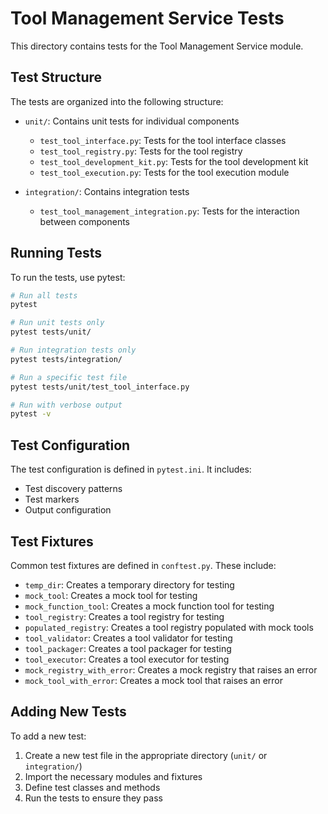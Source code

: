 # Tool Management Service Tests

This directory contains tests for the Tool Management Service module.

## Test Structure

The tests are organized into the following structure:

- `unit/`: Contains unit tests for individual components
  - `test_tool_interface.py`: Tests for the tool interface classes
  - `test_tool_registry.py`: Tests for the tool registry
  - `test_tool_development_kit.py`: Tests for the tool development kit
  - `test_tool_execution.py`: Tests for the tool execution module

- `integration/`: Contains integration tests
  - `test_tool_management_integration.py`: Tests for the interaction between components

## Running Tests

To run the tests, use pytest:

```bash
# Run all tests
pytest

# Run unit tests only
pytest tests/unit/

# Run integration tests only
pytest tests/integration/

# Run a specific test file
pytest tests/unit/test_tool_interface.py

# Run with verbose output
pytest -v
```

## Test Configuration

The test configuration is defined in `pytest.ini`. It includes:

- Test discovery patterns
- Test markers
- Output configuration

## Test Fixtures

Common test fixtures are defined in `conftest.py`. These include:

- `temp_dir`: Creates a temporary directory for testing
- `mock_tool`: Creates a mock tool for testing
- `mock_function_tool`: Creates a mock function tool for testing
- `tool_registry`: Creates a tool registry for testing
- `populated_registry`: Creates a tool registry populated with mock tools
- `tool_validator`: Creates a tool validator for testing
- `tool_packager`: Creates a tool packager for testing
- `tool_executor`: Creates a tool executor for testing
- `mock_registry_with_error`: Creates a mock registry that raises an error
- `mock_tool_with_error`: Creates a mock tool that raises an error

## Adding New Tests

To add a new test:

1. Create a new test file in the appropriate directory (`unit/` or `integration/`)
2. Import the necessary modules and fixtures
3. Define test classes and methods
4. Run the tests to ensure they pass